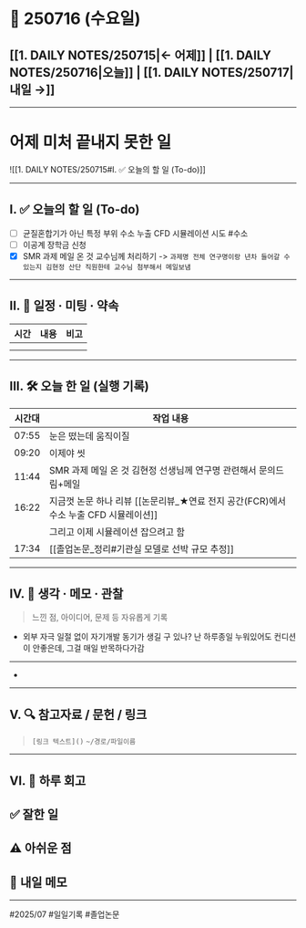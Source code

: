 # 📅 250716 (수요일)

## [[1. DAILY NOTES/250715|← 어제]] | [[1. DAILY NOTES/250716|오늘]] | [[1. DAILY NOTES/250717|내일 →]]
---
# 어제 미처 끝내지 못한 일 

![[1. DAILY NOTES/250715#I. ✅ 오늘의 할 일 (To-do)]]

---

## I. ✅ 오늘의 할 일 (To-do)
- [ ] 균질혼합기가 아닌 특정 부위 수소 누출 CFD 시뮬레이션 시도 #수소 
- [ ] 이공계 장학금 신청
- [x] SMR 과제 메일 온 것 교수님께 처리하기 -> `과제명 전체 연구명이랑 년차 들어갈 수 있는지 김현정 산단 직원한테 교수님 첨부해서 메일보냄`

---

## II. 📌 일정 · 미팅 · 약속

| 시간  | 내용  | 비고  |
| --- | --- | --- |
|     |     |     |
|     |     |     |

---

## III. 🛠️ 오늘 한 일 (실행 기록)

| 시간대   | 작업 내용                                                  |
| ----- | ------------------------------------------------------ |
| 07:55 | 눈은 떴는데 움직이질                                            |
| 09:20 | 이제야 씻                                                  |
| 11:44 | SMR 과제 메일 온 것 김현정 선생님께 연구명 관련해서 문의드림+메일                |
| 16:22 | 지금껏 논문 하나 리뷰 [[논문리뷰_★연료 전지 공간(FCR)에서 수소 누출 CFD 시뮬레이션]] |
|       | 그리고 이제 시뮬레이션 잡으려고 함                                    |
| 17:34 | [[졸업논문_정리#기관실 모델로 선박 규모 추정]]                           |

---

## IV. 🧠 생각 · 메모 · 관찰

> 느낀 점, 아이디어, 문제 등 자유롭게 기록  

- 외부 자극 일절 없이 자기개발 동기가 생길 구 있나? 난 하루종일 누워있어도 컨디션이 안좋은데, 그걸 매일 반목하다가감


---
- 

---

## V. 🔍 참고자료 / 문헌 / 링크
> `[링크 텍스트]()`
> `~/경로/파일이름`



---

## VI. 🧾 하루 회고

**✅ 잘한 일**  
- 

**⚠️ 아쉬운 점**  
- 

**📝 내일 메모**  
- 

---

#2025/07 #일일기록 #졸업논문 
